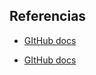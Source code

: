 ## Referencias

- [GItHub docs](https://docs.github.com/en/authentication/securing-your-account-with-two-factor-authentication-2fa/accessing-github-using-two-factor-authentication)

- [GItHub docs](https://docs.github.com/en/enterprise-cloud@latest/admin/managing-iam/understanding-iam-for-enterprises/about-enterprise-managed-users#about-enterprise-managed-users)